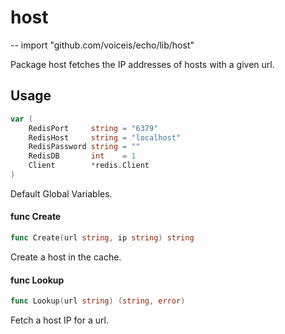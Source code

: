 # host
--
    import "github.com/voiceis/echo/lib/host"

Package host fetches the IP addresses of hosts with a given url.

## Usage

```go
var (
	RedisPort     string = "6379"
	RedisHost     string = "localhost"
	RedisPassword string = ""
	RedisDB       int    = 1
	Client        *redis.Client
)
```
Default Global Variables.

#### func  Create

```go
func Create(url string, ip string) string
```
Create a host in the cache.

#### func  Lookup

```go
func Lookup(url string) (string, error)
```
Fetch a host IP for a url.
